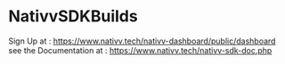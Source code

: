 # NativvSDKBuilds
Sign Up at : https://www.nativv.tech/nativv-dashboard/public/dashboard
see the Documentation at : https://www.nativv.tech/nativv-sdk-doc.php
